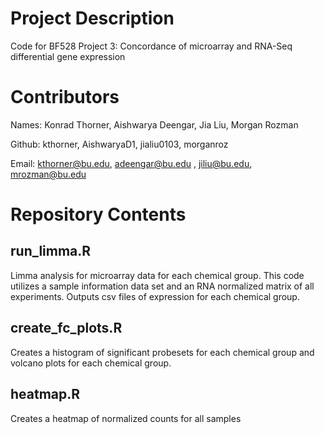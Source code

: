 # Project Description

Code for BF528 Project 3: Concordance of microarray and RNA-Seq differential gene expression

# Contributors

Names: Konrad Thorner, Aishwarya Deengar, Jia Liu, Morgan Rozman

Github: kthorner, AishwaryaD1, jialiu0103, morganroz

Email: kthorner@bu.edu, adeengar@bu.edu , jiliu@bu.edu, mrozman@bu.edu

# Repository Contents

## run_limma.R
Limma analysis for microarray data for each chemical group. This code utilizes a sample information data set and an RNA normalized matrix of all experiments. Outputs csv files of expression for each chemical group.

## create_fc_plots.R
Creates a histogram of significant probesets for each chemical group and volcano plots for each chemical group.

## heatmap.R
Creates a heatmap of normalized counts for all samples
